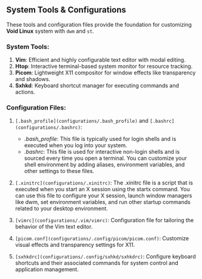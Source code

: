 ## System Tools & Configurations

These tools and configuration files provide the foundation for customizing **Void Linux** system with `dwm` and `st`.

### System Tools:

1. **Vim**: Efficient and highly configurable text editor with modal editing.
2. **Htop**: Interactive terminal-based system monitor for resource tracking.
3. **Picom**: Lightweight X11 compositor for window effects like transparency and shadows.
4. **Sxhkd**: Keyboard shortcut manager for executing commands and actions.

### Configuration Files:

1. `[.bash_profile](configurations/.bash_profile)` and `[.bashrc](configurations/.bashrc)`:

	- *.bash_profile*: This file is typically used for login shells and is executed when you log into your system.
	- *.bashrc*: This file is used for interactive non-login shells and is sourced every time you open a terminal. You can customize your shell environment by adding aliases, environment variables, and other settings to these files.

2. `[.xinitrc](configurations/.xinitrc)`: The .xinitrc file is a script that is executed when you start an X session using the startx command. You can use this file to configure your X session, launch window managers like dwm, set environment variables, and run other startup commands related to your desktop environment.
3. `[vimrc](configurations/.vim/vimrc)`: Configuration file for tailoring the behavior of the Vim text editor.
4. `[picom.conf](configurations/.config/picom/picom.conf)`: Customize visual effects and transparency settings for X11.
5. `[sxhkdrc](configurations/.config/sxhkd/sxhkdrc)`: Configure keyboard shortcuts and their associated commands for system control and application management.